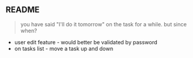 ## README

> you have said "I'll do it tomorrow" on the task for a while. but since when?

* user edit feature - would better be validated by password
* on tasks list - move a task up and down

